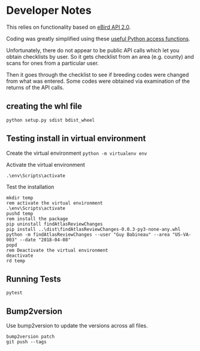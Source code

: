 # Developer Notes

This relies on functionality based on [eBird API 2.0](https://documenter.getpostman.com/view/664302/S1ENwy59?version=latest).

Coding was greatly simplified using these [useful Python access functions](https://github.com/ProjectBabbler/ebird-api).

Unfortunately, there do not appear to be public API calls which let you obtain checklists by user. So it gets checklist from an area (e.g. county) and scans for ones from a particular user.

Then it goes through the checklist to see if breeding codes were changed from what was entered. Some codes were obtained via examination of the returns of the API calls.

## creating the whl file

`python setup.py sdist bdist_wheel`

## Testing install in virtual environment

Create the virtual environment
`python -m virtualenv env`

Activate the virtual environment

`.\env\Scripts\activate`

Test the installation

```batch
mkdir temp
rem activate the virtual environment
.\env\Scripts\activate
pushd temp
rem install the package
pip uninstall findAtlasReviewChanges
pip install ..\dist\findAtlasReviewChanges-0.0.3-py3-none-any.whl
python -m findAtlasReviewChanges --user "Guy Babineau" --area "US-VA-003" --date "2018-04-08"
popd
rem Deactivate the virtual environment
deactivate
rd temp
```

## Running Tests

`pytest`

## Bump2version

Use bump2version to update the versions across all files.

```batch
bump2version patch
git push --tags
```
